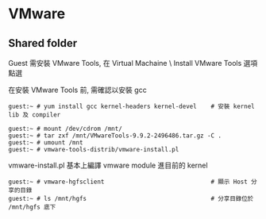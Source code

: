 # VMware


## Shared folder

Guest 需安裝 VMware Tools, 在 Virtual Machaine \ Install VMware Tools 選項點選

在安裝 VMware Tools 前, 需確認以安裝 gcc

	guest:~ # yum install gcc kernel-headers kernel-devel    # 安裝 kernel lib 及 compiler

	guest:~ # mount /dev/cdrom /mnt/
	guest:~ # tar zxf /mnt/VMwareTools-9.9.2-2496486.tar.gz -C .
	guest:~ # umount /mnt
	guest:~ # vmware-tools-distrib/vmware-install.pl

vmware-install.pl 基本上編譯 vmware module 進目前的 kernel

	guest:~ # vmware-hgfsclient                              # 顯示 Host 分享的目錄
	guest:~ # ls /mnt/hgfs                                   # 分享目錄位於 /mnt/hgfs 底下
